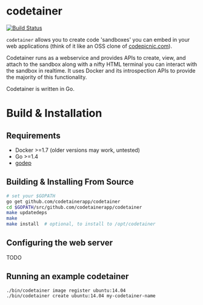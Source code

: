 # codetainer

[![Build Status](http://komanda.io:8080/api/badge/github.com/codetainerapp/codetainer/status.svg?branch=master)](http://komanda.io:8080/github.com/codetainerapp/codetainer)

`codetainer` allows you to create code 'sandboxes' you can embed in your 
web applications (think of it like an OSS clone of [codepicnic.com](http://codepicnic.com)).

Codetainer runs as a webservice and provides APIs to create, view, and attach to the 
sandbox along with a nifty HTML terminal you can interact with the sandbox in 
realtime. It uses Docker and its introspection APIs to provide the majority
of this functionality.

Codetainer is written in Go.

# Build & Installation

## Requirements

  * Docker >=1.7 (older versions may work, untested)
  * Go >=1.4
  * [godep](https://github.com/tools/godep)

## Building & Installing From Source 

```bash
# set your $GOPATH
go get github.com/codetainerapp/codetainer
cd $GOPATH/src/github.com/codetainerapp/codetainer
make updatedeps
make
make install  # optional, to install to /opt/codetainer
```

## Configuring the web server

TODO 

## Running an example codetainer

```
./bin/codetainer image register ubuntu:14.04
./bin/codetainer create ubuntu:14.04 my-codetainer-name
```


